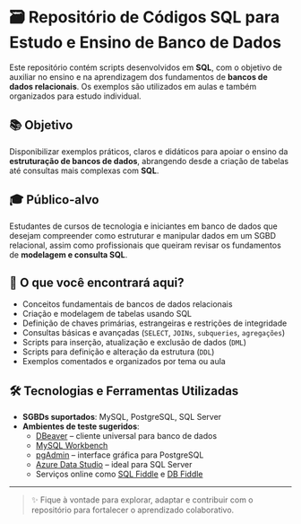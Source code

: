 # 🗃️ Repositório de Códigos SQL para Estudo e Ensino de Banco de Dados

Este repositório contém scripts desenvolvidos em **SQL**, com o objetivo de auxiliar no ensino e na aprendizagem dos fundamentos de **bancos de dados relacionais**. Os exemplos são utilizados em aulas e também organizados para estudo individual.

## 📚 Objetivo

Disponibilizar exemplos práticos, claros e didáticos para apoiar o ensino da **estruturação de bancos de dados**, abrangendo desde a criação de tabelas até consultas mais complexas com **SQL**.

## 🎓 Público-alvo

Estudantes de cursos de tecnologia e iniciantes em banco de dados que desejam compreender como estruturar e manipular dados em um SGBD relacional, assim como profissionais que queiram revisar os fundamentos de **modelagem e consulta SQL**.

## 🧠 O que você encontrará aqui?

- Conceitos fundamentais de bancos de dados relacionais
- Criação e modelagem de tabelas usando SQL
- Definição de chaves primárias, estrangeiras e restrições de integridade
- Consultas básicas e avançadas (`SELECT`, `JOINs`, `subqueries`, `agregações`)
- Scripts para inserção, atualização e exclusão de dados (`DML`)
- Scripts para definição e alteração da estrutura (`DDL`)
- Exemplos comentados e organizados por tema ou aula

## 🛠️ Tecnologias e Ferramentas Utilizadas

- **SGBDs suportados**: MySQL, PostgreSQL, SQL Server
- **Ambientes de teste sugeridos**:
  - [DBeaver](https://dbeaver.io/) – cliente universal para banco de dados
  - [MySQL Workbench](https://www.mysql.com/products/workbench/)
  - [pgAdmin](https://www.pgadmin.org/) – interface gráfica para PostgreSQL
  - [Azure Data Studio](https://learn.microsoft.com/sql/azure-data-studio/) – ideal para SQL Server
  - Serviços online como [SQL Fiddle](http://sqlfiddle.com/) e [DB Fiddle](https://www.db-fiddle.com/)

---

> ✨ Fique à vontade para explorar, adaptar e contribuir com o repositório para fortalecer o aprendizado colaborativo.
